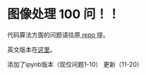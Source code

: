 # 图像处理 100 问！！
代码算法方面的问题请往原[ repo ](https://github.com/yoyoyo-yo/Gasyori100knock)提。

英文版本在[这里]( https://github.com/KuKuXia/Image_Processing_100_Questions)。

添加了ipynb版本（现仅问题1-10）
更新（11-20）
